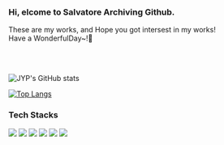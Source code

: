 
### Hi, elcome to Salvatore Archiving Github.    
These are my works, and Hope you got intersest in my works!     
Have a WonderfulDay~!💁

<br><br>

![JYP's GitHub stats](https://github-readme-stats.vercel.app/api?username=john9803&show_icons=true&theme=dark)      

[![Top Langs](https://github-readme-stats.vercel.app/api/top-langs/?username=john9803)](https://github.com/john9803/github-readme-stats)

### Tech Stacks


<img src="https://img.shields.io/badge/Python-3776AB?style=round-square&logo=Python&logoColor=white"/>
<img src="https://img.shields.io/badge/Django-092E20?style=round-square&logo=Django&logoColor=white"/>
<img src="https://img.shields.io/badge/Keras-D00000?style=round-square&logo=Keras&logoColor=white"/>     
<img src="https://img.shields.io/badge/C-A8B9CC?style=round-square&logo=C&logoColor=white"/>
<img src="https://img.shields.io/badge/C++-00599C?style=round-square&logo=Cplusplus&logoColor=white"/>     
<img src="https://img.shields.io/badge/Java-007396?style=round-square&logo=Java&logoColor=white"/>



